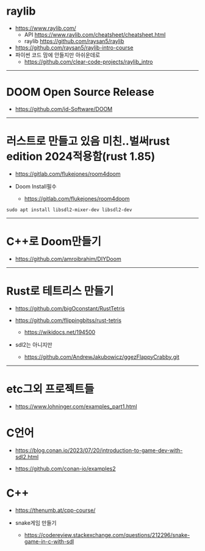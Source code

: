 # raylib
- https://www.raylib.com/
  - API https://www.raylib.com/cheatsheet/cheatsheet.html
  - raylib https://github.com/raysan5/raylib
- https://github.com/raysan5/raylib-intro-course
- 파이썬 코드 맘에 안들지만 아쉬운데로
  - https://github.com/clear-code-projects/raylib_intro


<hr />

# DOOM Open Source Release 
- https://github.com/id-Software/DOOM

<hr />

# 러스트로 만들고 있음 미친..벌써rust edition 2024적용함(rust 1.85)
- https://gitlab.com/flukejones/room4doom


- Doom Install필수
  - https://gitlab.com/flukejones/room4doom 

```
sudo apt install libsdl2-mixer-dev libsdl2-dev
```

<hr />

# C++로 Doom만들기
- https://github.com/amroibrahim/DIYDoom

<hr />

# Rust로 테트리스 만들기
- https://github.com/bigOconstant/RustTetris
- https://github.com/flippingbitss/rust-tetris
  - https://wikidocs.net/194500

- sdl2는 아니지만
  - https://github.com/AndrewJakubowicz/ggezFlappyCrabby.git

<hr />

# etc그외 프로젝트들

- https://www.lohninger.com/examples_part1.html


# C언어
- https://blog.conan.io/2023/07/20/introduction-to-game-dev-with-sdl2.html

- https://github.com/conan-io/examples2

# C++
- https://thenumb.at/cpp-course/

- snake게임 만들기
  - https://codereview.stackexchange.com/questions/212296/snake-game-in-c-with-sdl

